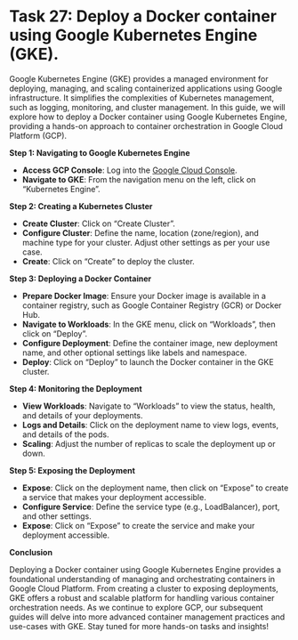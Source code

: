 # Task 27: Deploy a Docker container using Google Kubernetes Engine (GKE).

Google Kubernetes Engine (GKE) provides a managed environment for deploying, managing, and scaling containerized applications using Google infrastructure. It simplifies the complexities of Kubernetes management, such as logging, monitoring, and cluster management. In this guide, we will explore how to deploy a Docker container using Google Kubernetes Engine, providing a hands-on approach to container orchestration in Google Cloud Platform (GCP).

**Step 1: Navigating to Google Kubernetes Engine**

- **Access GCP Console**: Log into the [Google Cloud Console](https://console.cloud.google.com/).
- **Navigate to GKE**: From the navigation menu on the left, click on “Kubernetes Engine”.

**Step 2: Creating a Kubernetes Cluster**

- **Create Cluster**: Click on “Create Cluster”.
- **Configure Cluster**: Define the name, location (zone/region), and machine type for your cluster. Adjust other settings as per your use case.
- **Create**: Click on “Create” to deploy the cluster.

**Step 3: Deploying a Docker Container**

- **Prepare Docker Image**: Ensure your Docker image is available in a container registry, such as Google Container Registry (GCR) or Docker Hub.
- **Navigate to Workloads**: In the GKE menu, click on “Workloads”, then click on “Deploy”.
- **Configure Deployment**: Define the container image, new deployment name, and other optional settings like labels and namespace.
- **Deploy**: Click on “Deploy” to launch the Docker container in the GKE cluster.

**Step 4: Monitoring the Deployment**

- **View Workloads**: Navigate to “Workloads” to view the status, health, and details of your deployments.
- **Logs and Details**: Click on the deployment name to view logs, events, and details of the pods.
- **Scaling**: Adjust the number of replicas to scale the deployment up or down.

**Step 5: Exposing the Deployment**

- **Expose**: Click on the deployment name, then click on “Expose” to create a service that makes your deployment accessible.
- **Configure Service**: Define the service type (e.g., LoadBalancer), port, and other settings.
- **Expose**: Click on “Expose” to create the service and make your deployment accessible.

**Conclusion**

Deploying a Docker container using Google Kubernetes Engine provides a foundational understanding of managing and orchestrating containers in Google Cloud Platform. From creating a cluster to exposing deployments, GKE offers a robust and scalable platform for handling various container orchestration needs. As we continue to explore GCP, our subsequent guides will delve into more advanced container management practices and use-cases with GKE. Stay tuned for more hands-on tasks and insights!
